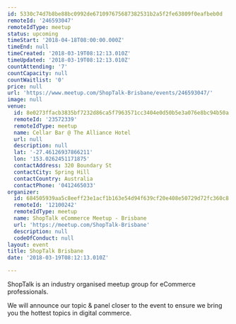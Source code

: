 ```yaml
---
id: 5330c74d7b8be88bc0992de671097675687382531b2a5f2fe63809f0eafbeb0d
remoteId: '246593047'
remoteIdType: meetup
status: upcoming
timeStart: '2018-04-18T08:00:00.000Z'
timeEnd: null
timeCreated: '2018-03-19T08:12:13.010Z'
timeUpdated: '2018-03-19T08:12:13.010Z'
countAttending: '7'
countCapacity: null
countWaitlist: '0'
price: null
url: 'https://www.meetup.com/ShopTalk-Brisbane/events/246593047/'
image: null
venue:
  id: 8e0273ffacb3835bf7232d86ca5f7963571cc3404e0d50b5e3a076e8bc94b50a
  remoteId: '23572339'
  remoteIdType: meetup
  name: Cellar Bar @ The Alliance Hotel
  url: null
  description: null
  lat: '-27.46126937866211'
  lon: '153.0262451171875'
  contactAddress: 320 Boundary St
  contactCity: Spring Hill
  contactCountry: Australia
  contactPhone: '0412465033'
organizer:
  id: 684505939aa5c8eeff23e1acf1b163e54d94f639cf20e408e50729d72fc360c8
  remoteId: '12100242'
  remoteIdType: meetup
  name: ShopTalk eCommerce Meetup - Brisbane
  url: 'https://meetup.com/ShopTalk-Brisbane'
  description: null
  codeOfConduct: null
layout: event
title: ShopTalk Brisbane
date: '2018-03-19T08:12:13.010Z'

---
```

<p>ShopTalk is an industry organised meetup group for eCommerce professionals.</p> <p>We will announce our topic &amp; panel closer to the event to ensure we bring you the hottest topics in digital commerce.</p>

